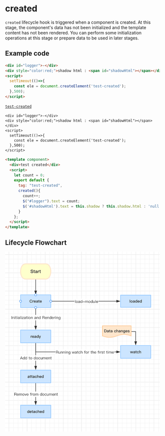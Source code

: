 # created

`created` lifecycle hook is triggered when a component is created. At this stage, the component's data has not been initialized and the template content has not been rendered. You can perform some initialization operations at this stage or prepare data to be used in later stages.

## Example code

```html
<div id="logger">-</div>
<div style="color:red;">shadow html : <span id="shadowHtml"></span></div>
<script>
  setTimeout(()=>{
    const ele = document.createElement('test-created');
  },500);
</script>
```

[`test-created`](https://example.com/test-created)

```
<div id="logger">-</div>
<div style="color:red;">shadow html : <span id="shadowHtml"></span></div>
<script>
  setTimeout(()=>{
    const ele = document.createElement('test-created');
  },500);
</script>
```

```html
<template component>
  <div>test created</div>
  <script>
    let count = 0;
    export default {
      tag: "test-created",
      created(){
        count++;
        $("#logger").text = count;
        $('#shadowHtml').text = this.shadow ? this.shadow.html : 'null';
      }
    };
  </script>
</template>
```

</comp-viewer>

## Lifecycle Flowchart

<img src="../../../publics/life-cycle.png" width="512" />
